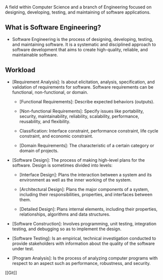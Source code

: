 
A field within Computer Science and a branch of Engineering focused on designing, developing, testing, and maintaining of software applications. 

## What is Software Engineering?

- Software Engineering is the process of designing, developing, testing, and maintaining software. It is a systematic and disciplined approach to software development that aims to create high-quality, reliable, and maintainable software.

## Workload

- [Requirement Analysis]: Is about elicitation, analysis, specification, and validation of requirements for software. Software requirements can be functional, non-functional, or domain. 
	
	- [Functional Requirements]: Describe expected behaviors (outputs).
		
	- [Non-functional Requirements]: Specify issues like portability, security, maintainability, reliability, scalability, performance, reusability, and flexibility.
		
	- Classification: Interface constraint, performance constraint, life cycle constraint, and economic constraint.
		
	- [Domain Requirements]: The characteristic of a certain category or domain of projects.
	
- [Software Design]: The process of making high-level plans for the software. Design is sometimes divided into levels: 
	
	- [Interface Design]: Plans the interaction between a system and its environment as well as the inner working of the system.
		
	- [Architectural Design]: Plans the major components of a system, including their responsibilities, properties, and interfaces between them. 
		
	- [Detailed Design]: Plans internal elements, including their properties, relationships, algorithms and data structures.
	
- [Software Construction]: Involves programming, unit testing, integration testing, and debugging so as to implement the design.
	
- [Software Testing]: Is an empirical, technical investigation conducted to provide stakeholders with information about the quality of the software under test.
	
- [Program Analysis]: Is the process of analyzing computer programs with respect to an aspect such as performance, robustness, and security.


[[Git]]





